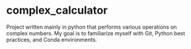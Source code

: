 # complex_calculator
Project written mainly in python that performs various operations on complex numbers.  My goal is to familiarize myself with Git, Python best practices, and Conda environments.

